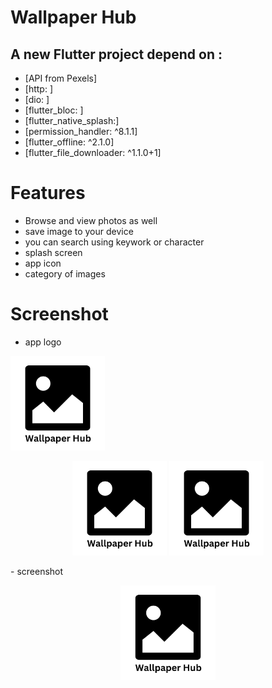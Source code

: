# Wallpaper Hub

## A new Flutter project depend on : 
- [API from Pexels]
- [http: ]
- [dio: ]
- [flutter_bloc: ]
- [flutter_native_splash:]
- [permission_handler: ^8.1.1]
- [flutter_offline: ^2.1.0]
- [flutter_file_downloader: ^1.1.0+1]
# Features
-  Browse and view photos as well
-  save image to your device 
-  you can search using keywork or character
-  splash screen
-  app icon
-  category of images
# Screenshot


-  app logo
<div>
 <p align="left">
<img src='https://github.com/Ahmedelsapagh10/wallpaper-hub/blob/master/assets/images/logo.png' width="30%"/>
</p>
   <p align="center">
<img src='https://github.com/Ahmedelsapagh10/wallpaper-hub/blob/master/assets/images/logo.png' width="30%"/>
     <img src='https://github.com/Ahmedelsapagh10/wallpaper-hub/blob/master/assets/images/logo.png' width="30%"/>

</p>
-  screenshot
<p align="center">

<img src='https://github.com/Ahmedelsapagh10/wallpaper-hub/blob/master/assets/images/logo.png' width="30%"/>
</p>
</div>
